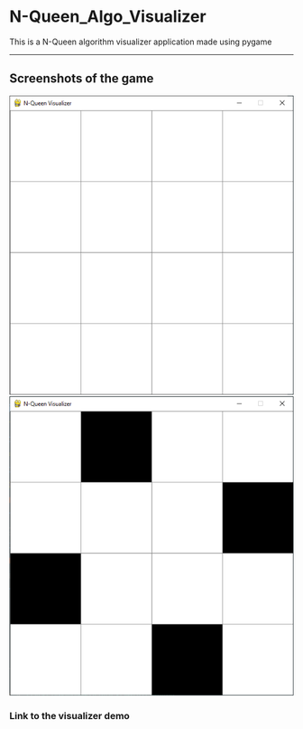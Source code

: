 # N-Queen_Algo_Visualizer
This is a N-Queen algorithm visualizer application made using pygame

<hr>

## Screenshots of the game

<img src = "Demo/Initial_screenshot.png">
<img src = "Demo/Final_screenshot.png">

### Link to the visualizer demo

<a src="https://youtu.be/JAxBUu6iThk">
